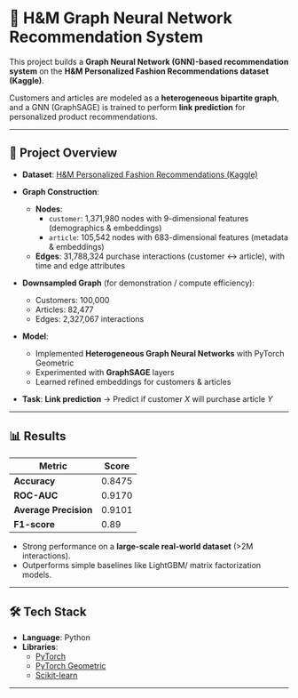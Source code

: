 # 🛒 H&M Graph Neural Network Recommendation System

This project builds a **Graph Neural Network (GNN)-based recommendation system** on the **H&M Personalized Fashion Recommendations dataset (Kaggle)**.  

Customers and articles are modeled as a **heterogeneous bipartite graph**, and a GNN (GraphSAGE) is trained to perform **link prediction** for personalized product recommendations.

---

## 🚀 Project Overview

- **Dataset**: [H&M Personalized Fashion Recommendations (Kaggle)](https://www.kaggle.com/competitions/h-and-m-personalized-fashion-recommendations)  

- **Graph Construction**:  
  - **Nodes**:  
    - `customer`: 1,371,980 nodes with 9-dimensional features (demographics & embeddings)  
    - `article`: 105,542 nodes with 683-dimensional features (metadata & embeddings)  
  - **Edges**: 31,788,324 purchase interactions (customer ↔ article), with time and edge attributes  

- **Downsampled Graph** (for demonstration / compute efficiency):  
  - Customers: 100,000  
  - Articles: 82,477  
  - Edges: 2,327,067 interactions  

- **Model**:  
  - Implemented **Heterogeneous Graph Neural Networks** with PyTorch Geometric  
  - Experimented with **GraphSAGE** layers  
  - Learned refined embeddings for customers & articles  

- **Task**: **Link prediction** → Predict if customer *X* will purchase article *Y*  

---

## 📊 Results

| Metric              | Score  |
|----------------------|--------|
| **Accuracy**         | 0.8475 |
| **ROC-AUC**          | 0.9170 |
| **Average Precision**| 0.9101 |
| **F1-score**         | 0.89   |

- Strong performance on a **large-scale real-world dataset** (>2M interactions).
- Outperforms simple baselines like LightGBM/ matrix factorization models.  

---

## 🛠️ Tech Stack

- **Language**: Python  
- **Libraries**:  
  - [PyTorch](https://pytorch.org/)  
  - [PyTorch Geometric](https://pytorch-geometric.readthedocs.io/)  
  - [Scikit-learn](https://scikit-learn.org/)  

---

